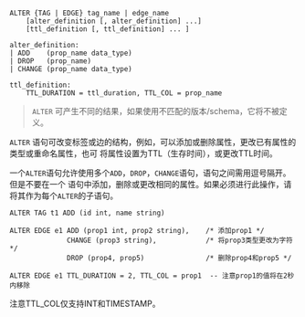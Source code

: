 ```
ALTER {TAG | EDGE} tag_name | edge_name
    [alter_definition [, alter_definition] ...]
    [ttl_definition [, ttl_definition] ... ]

alter_definition:
| ADD    (prop_name data_type)
| DROP   (prop_name)
| CHANGE (prop_name data_type)

ttl_definition:
    TTL_DURATION = ttl_duration, TTL_COL = prop_name
```

>`ALTER` 可产生不同的结果，如果使用不匹配的版本/schema，它将不被定义。

`ALTER` 语句可改变标签或边的结构，例如，可以添加或删除属性，更改已有属性的类型或重命名属性，也可
将属性设置为TTL（生存时间），或更改TTL时间。

一个`ALTER`语句允许使用多个`ADD`，`DROP`，`CHANGE`语句，语句之间需用逗号隔开。但是不要在一个
语句中添加，删除或更改相同的属性。如果必须进行此操作，请将其作为每个`ALTER`的子语句。

```
ALTER TAG t1 ADD (id int, name string)

ALTER EDGE e1 ADD (prop1 int, prop2 string),    /* 添加prop1 */
              CHANGE (prop3 string),            /* 将prop3类型更改为字符 */
              DROP (prop4, prop5)               /* 删除prop4和prop5 */

ALTER EDGE e1 TTL_DURATION = 2, TTL_COL = prop1  -- 注意prop1的值将在2秒内移除
```

注意TTL_COL仅支持INT和TIMESTAMP。
